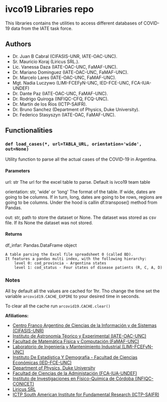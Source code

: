 # ivco19 Libraries repo

This libraries contains the utilities to access different databases
of COVID-19 data from the IATE task force.

## Authors

- Dr. Juan B Cabral (CIFASIS-UNR, IATE-OAC-UNC).
- Sr. Mauricio Koraj (Liricus SRL.).
- Lic. Vanessa Daza (IATE-OAC-UNC, FaMAF-UNC).
- Dr. Mariano Dominguez (IATE-OAC-UNC, FaMAF-UNC).
- Dr. Marcelo Lares (IATE-OAC-UNC, FaMAF-UNC).
- Mgt. Nadia Luczywo (LIMI-FCEFyN-UNC, IED-FCE-UNC, FCA-IUA-UNDEF)
- Dr. Dante Paz (IATE-OAC-UNC, FaMAF-UNC).
- Dr. Rodrigo Quiroga (INFIQC-CFQ, FCQ-UNC).
- Dr. Martín de los Ríos (ICTP-SAIFR).
- Dr. Bruno Sanchez (Department of Physics, Duke University).
- Dr. Federico Stasyszyn (IATE-OAC, FaMAF-UNC).

## Functionalities

### `def load_cases(*, url=TABLA_URL, orientation='wide', out=None)`

Utility function to parse all the actual cases of the COVID-19 in
Argentina.


#### Parameters

url: str
    The url for the excel table to parse. Default is ivco19 team table

orientation: str, 'wide' or 'long'
    The format of the table. If wide, dates are going to be columns.
    If in turn, long, dates are going to be rows, regions are going to
    be columns. Under the hood is callin df.transpose() method from Pandas.

out: str, path to store the dataset or None.
    The dataset was stored as csv file. If its None the dataset was not
    stored.


#### Returns

df_infar: Pandas.DataFrame object

    A table parsing the Excel file spreadsheet 0 (called BD).
    It features a pandas multi index, with the following hierarchy:
        level 0: cod_provincia - Argentina states
        level 1: cod_status - Four states of disease patients (R, C, A, D)

### Notes

All by default all the values are cached for 1hr. Tho change the time
set the variable `arcovid19.CACHE_EXPIRE` to your desired time in seconds.

To clear all the cache run `arcovid19.CACHE.clear()`


**Afiliations:**

- [Centro Franco Argentino de Ciencias de la Información y de Sistemas (CIFASIS-UNR)](https://www.cifasis-conicet.gov.ar/)
- [Instituto de Astronomía Téorico y Experimental (IATE-OAC-UNC)](http://iate.oac.uncor.edu/)
- [Facultad de Matemática Física y Computación (FaMAF-UNC)](https://www.famaf.unc.edu.ar/)
- [Laboratorio de Ingeniería y Mantenimiento Industrial (LIMI-FCEFyN-UNC)](https://fcefyn.unc.edu.ar/facultad/secretarias/investigacion-y-posgrado/-investigacion/laboratorio-de-ingenieria-y-mantenimiento-industrial/)
- [Instituto De Estadística Y Demografía - Facultad de Ciencias Económicas (IED-FCE-UNC)](http://www.eco.unc.edu.ar/instituto-de-estadistica-y-demografia)
- [Department of Physics, Duke University](https://phy.duke.edu/)
- [Facultad de Ciencias de la Administación (FCA-IUA-UNDEF)](https://www.iua.edu.ar/)
- [Instituto de Investigaciones en Físico-Química de Córdoba (INFIQC-CONICET)](http://infiqc-fcq.psi.unc.edu.ar/)
- [Liricus SRL](http://www.liricus.com.ar/)
- [ICTP South American Institute for Fundamental Research (ICTP-SAIFR)](ICTP-SAIFR)
